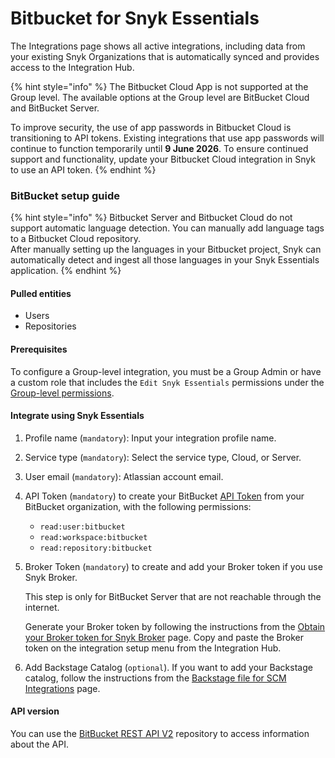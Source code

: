 # Bitbucket for Snyk Essentials

The Integrations page shows all active integrations, including data from your existing Snyk Organizations that is automatically synced and provides access to the Integration Hub.

{% hint style="info" %}
The Bitbucket Cloud App is not supported at the Group level. The available options at the Group level are BitBucket Cloud and BitBucket Server.

To improve security, the use of app passwords in Bitbucket Cloud is transitioning to API tokens. Existing integrations that use app passwords will continue to function temporarily until **9 June 2026**. To ensure continued support and functionality, update your Bitbucket Cloud integration in Snyk to use an API token.
{% endhint %}

### BitBucket setup guide

{% hint style="info" %}
Bitbucket Server and Bitbucket Cloud do not support automatic language detection. You can manually add language tags to a Bitbucket Cloud repository.\
After manually setting up the languages in your Bitbucket project, Snyk can automatically detect and ingest all those languages in your Snyk Essentials application.
{% endhint %}

#### Pulled entities <a href="#bitbucket-pulled-entities" id="bitbucket-pulled-entities"></a>

* Users
* Repositories

#### Prerequisites <a href="#azure-devops-integrate-using-snyk-apprisk" id="azure-devops-integrate-using-snyk-apprisk"></a>

To configure a Group-level integration, you must be a Group Admin or have a custom role that includes the `Edit Snyk Essentials` permissions under the [Group-level permissions](../../../snyk-platform-administration/user-roles/pre-defined-roles.md#group-level-permissions).

#### Integrate using Snyk Essentials <a href="#bitbucket-integrate-using-snyk-apprisk" id="bitbucket-integrate-using-snyk-apprisk"></a>

1. Profile name (`mandatory`): Input your integration profile name.&#x20;
2. Service type (`mandatory`): Select the service type, Cloud, or Server.
3. User email (`mandatory`): Atlassian account email.
4. API Token (`mandatory`) to create your BitBucket [API Token](https://support.atlassian.com/bitbucket-cloud/docs/create-an-api-token/) from your BitBucket organization,  with the following permissions:
   * `read:user:bitbucket`
   * `read:workspace:bitbucket`
   * `read:repository:bitbucket`
5.  Broker Token (`mandatory`) to create and add your Broker token if you use Snyk Broker.

    This step is only for BitBucket Server that are not reachable through the internet.

    Generate your Broker token by following the instructions from the [Obtain your Broker token for Snyk Broker](../../../implementation-and-setup/enterprise-setup/snyk-broker/classic-broker/prepare-snyk-broker-for-deployment/obtain-the-tokens-required-to-set-up-snyk-broker.md) page. Copy and paste the Broker token on the integration setup menu from the Integration Hub.
6. Add Backstage Catalog (`optional`). If you want to add your Backstage catalog, follow the instructions from the [Backstage file for SCM Integrations](../application-context-for-scm-integrations/) page.

#### API version <a href="#bitbucket-api-version" id="bitbucket-api-version"></a>

You can use the [BitBucket REST API V2](https://developer.atlassian.com/bitbucket/api/2/reference/resource/) repository to access information about the API.

